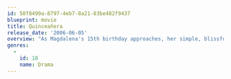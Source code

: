 ```yaml
---
id: 50f8499a-8797-4eb7-8a21-83be482f9437
blueprint: movie
title: Quinceañera
release_date: '2006-06-05'
overview: "As Magdalena's 15th birthday approaches, her simple, blissful life is complicated by the discovery that she's pregnant. Kicked out of her house, she finds a new family with her great-granduncle and gay cousin."
genres:
  -
    id: 18
    name: Drama
---
```

